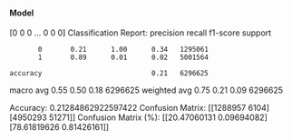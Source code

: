 #### Model
[0 0 0 ... 0 0 0]
Classification Report:
              precision    recall  f1-score   support

           0       0.21      1.00      0.34   1295061
           1       0.89      0.01      0.02   5001564

    accuracy                           0.21   6296625
   macro avg       0.55      0.50      0.18   6296625
weighted avg       0.75      0.21      0.09   6296625

Accuracy: 0.21284862922597422
Confusion Matrix:
[[1288957    6104]
 [4950293   51271]]
Confusion Matrix (%):
[[20.47060131  0.09694082]
 [78.61819626  0.81426161]]
